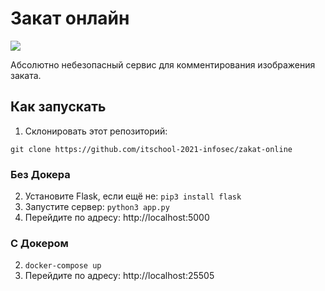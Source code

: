# Закат онлайн

<img src="https://k60.in/zakat.gif">

Абсолютно небезопасный сервис для комментирования изображения заката.

## Как запускать

1. Склонировать этот репозиторий:
```
git clone https://github.com/itschool-2021-infosec/zakat-online
```

### Без Докера

2. Установите Flask, если ещё не: `pip3 install flask`
3. Запустите сервер: `python3 app.py`
4. Перейдите по адресу: http://localhost:5000

### С Докером

2. `docker-compose up`
3. Перейдите по адресу: http://localhost:25505
